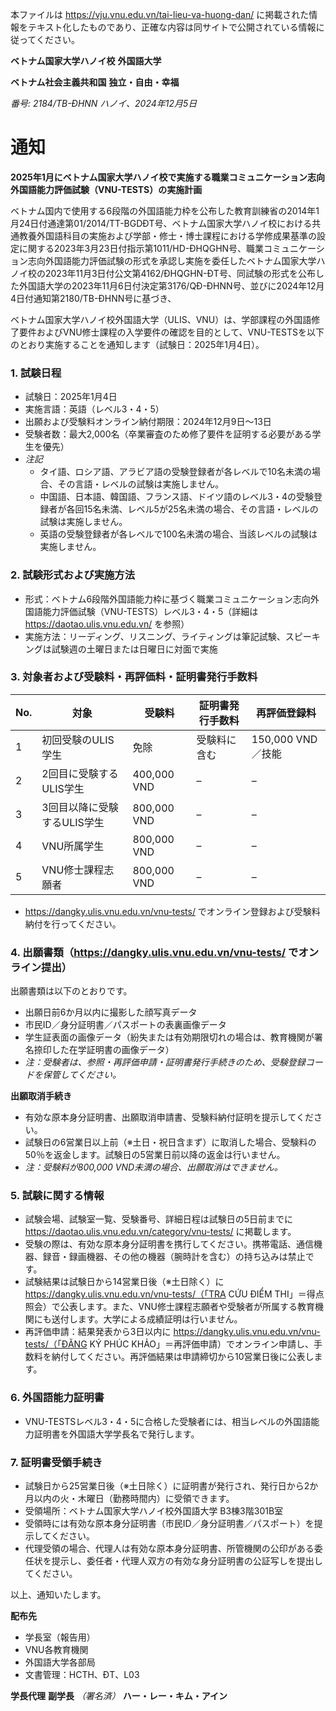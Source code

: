 本ファイルは https://vju.vnu.edu.vn/tai-lieu-va-huong-dan/ に掲載された情報をテキスト化したものであり、正確な内容は同サイトで公開されている情報に従ってください。

**ベトナム国家大学ハノイ校**
**外国語大学**

**ベトナム社会主義共和国**
**独立・自由・幸福**

*番号: 2184/TB-ĐHNN*
*ハノイ、2024年12月5日*

# 通知

**2025年1月にベトナム国家大学ハノイ校で実施する職業コミュニケーション志向外国語能力評価試験（VNU-TESTS）の実施計画**

ベトナム国内で使用する6段階の外国語能力枠を公布した教育訓練省の2014年1月24日付通達第01/2014/TT-BGDĐT号、ベトナム国家大学ハノイ校における共通教養外国語科目の実施および学部・修士・博士課程における学修成果基準の設定に関する2023年3月23日付指示第1011/HD-ĐHQGHN号、職業コミュニケーション志向外国語能力評価試験の形式を承認し実施を委任したベトナム国家大学ハノイ校の2023年11月3日付公文第4162/ĐHQGHN-ĐT号、同試験の形式を公布した外国語大学の2023年11月6日付決定第3176/QĐ-ĐHNN号、並びに2024年12月4日付通知第2180/TB-ĐHNN号に基づき、

ベトナム国家大学ハノイ校外国語大学（ULIS、VNU）は、学部課程の外国語修了要件およびVNU修士課程の入学要件の確認を目的として、VNU-TESTSを以下のとおり実施することを通知します（試験日：2025年1月4日）。

### 1. 試験日程

- 試験日：2025年1月4日
- 実施言語：英語（レベル3・4・5）
- 出願および受験料オンライン納付期限：2024年12月9日〜13日
- 受験者数：最大2,000名（卒業審査のため修了要件を証明する必要がある学生を優先）
- *注記*
  - タイ語、ロシア語、アラビア語の受験登録者が各レベルで10名未満の場合、その言語・レベルの試験は実施しません。
  - 中国語、日本語、韓国語、フランス語、ドイツ語のレベル3・4の受験登録者が各回15名未満、レベル5が25名未満の場合、その言語・レベルの試験は実施しません。
  - 英語の受験登録者が各レベルで100名未満の場合、当該レベルの試験は実施しません。

### 2. 試験形式および実施方法

- 形式：ベトナム6段階外国語能力枠に基づく職業コミュニケーション志向外国語能力評価試験（VNU-TESTS）レベル3・4・5（詳細は https://daotao.ulis.vnu.edu.vn/ を参照）
- 実施方法：リーディング、リスニング、ライティングは筆記試験、スピーキングは試験週の土曜日または日曜日に対面で実施

### 3. 対象者および受験料・再評価料・証明書発行手数料

| No. | 対象 | 受験料 | 証明書発行手数料 | 再評価登録料 |
| --- | --- | --- | --- | --- |
| 1 | 初回受験のULIS学生 | 免除 | 受験料に含む | 150,000 VND／技能 |
| 2 | 2回目に受験するULIS学生 | 400,000 VND | – | – |
| 3 | 3回目以降に受験するULIS学生 | 800,000 VND | – | – |
| 4 | VNU所属学生 | 800,000 VND | – | – |
| 5 | VNU修士課程志願者 | 800,000 VND | – | – |

- https://dangky.ulis.vnu.edu.vn/vnu-tests/ でオンライン登録および受験料納付を行ってください。

### 4. 出願書類（https://dangky.ulis.vnu.edu.vn/vnu-tests/ でオンライン提出）

出願書類は以下のとおりです。
- 出願日前6か月以内に撮影した顔写真データ
- 市民ID／身分証明書／パスポートの表裏画像データ
- 学生証表面の画像データ（紛失または有効期限切れの場合は、教育機関が署名捺印した在学証明書の画像データ）
- *注：受験者は、参照・再評価申請・証明書発行手続きのため、受験登録コードを保管してください。*

**出願取消手続き**
- 有効な原本身分証明書、出願取消申請書、受験料納付証明を提示してください。
- 試験日の6営業日以上前（※土日・祝日含まず）に取消した場合、受験料の50％を返金します。試験日の5営業日前以降の返金は行いません。
- *注：受験料が800,000 VND未満の場合、出願取消はできません。*

### 5. 試験に関する情報

- 試験会場、試験室一覧、受験番号、詳細日程は試験日の5日前までに https://daotao.ulis.vnu.edu.vn/category/vnu-tests/ に掲載します。
- 受験の際は、有効な原本身分証明書を携行してください。携帯電話、通信機器、録音・録画機器、その他の機器（腕時計を含む）の持ち込みは禁止です。
- 試験結果は試験日から14営業日後（※土日除く）に https://dangky.ulis.vnu.edu.vn/vnu-tests/（「TRA CỨU ĐIỂM THI」＝得点照会）で公表します。また、VNU修士課程志願者や受験者が所属する教育機関にも送付します。大学による成績証明は行いません。
- 再評価申請：結果発表から3日以内に https://dangky.ulis.vnu.edu.vn/vnu-tests/（「ĐĂNG KÝ PHÚC KHẢO」＝再評価申請）でオンライン申請し、手数料を納付してください。再評価結果は申請締切から10営業日後に公表します。

### 6. 外国語能力証明書

- VNU-TESTSレベル3・4・5に合格した受験者には、相当レベルの外国語能力証明書を外国語大学学長名で発行します。

### 7. 証明書受領手続き

- 試験日から25営業日後（※土日除く）に証明書が発行され、発行日から2か月以内の火・木曜日（勤務時間内）に受領できます。
- 受領場所：ベトナム国家大学ハノイ校外国語大学 B3棟3階301B室
- 受領時には有効な原本身分証明書（市民ID／身分証明書／パスポート）を提示してください。
- 代理受領の場合、代理人は有効な原本身分証明書、所管機関の公印がある委任状を提示し、委任者・代理人双方の有効な身分証明書の公証写しを提出してください。

以上、通知いたします。

**配布先**
- 学長室（報告用）
- VNU各教育機関
- 外国語大学各部局
- 文書管理：HCTH、ĐT、L03

**学長代理**
**副学長**
*（署名済）*
**ハー・レー・キム・アイン**
